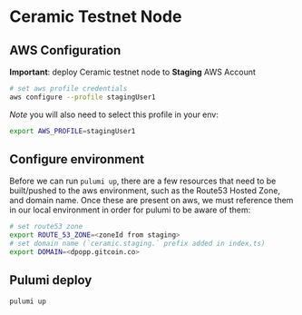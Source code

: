 # Ceramic Testnet Node

## AWS Configuration

**Important**: deploy Ceramic testnet node to **Staging** AWS Account

```sh
# set aws profile credentials
aws configure --profile stagingUser1
```

_Note_ you will also need to select this profile in your env:

```sh
export AWS_PROFILE=stagingUser1
```

## Configure environment

Before we can run `pulumi up`, there are a few resources that need to be built/pushed to the aws environment, such as the Route53 Hosted Zone, and domain name. Once these are present on aws, we must reference them in our local environment in order for pulumi to be aware of them:

```sh
# set route53 zone
export ROUTE_53_ZONE=<zoneId from staging>
# set domain name (`ceramic.staging.` prefix added in index.ts)
export DOMAIN=<dpopp.gitcoin.co>
```

## Pulumi deploy

```sh
pulumi up
```
